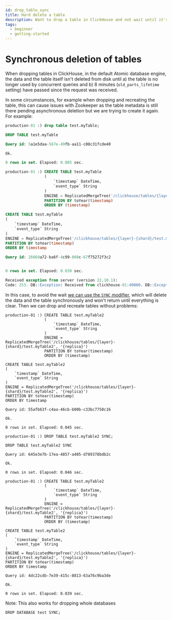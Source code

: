 ```yaml
---
id: drop_table_sync
title: Hard delete a table
description: Want to drop a table in ClickHouse and not wait until it's deleted asynchronously?
tags:
  - beginner
  - getting-started
---
```


# Synchronous deletion of tables

When dropping tables in ClickHouse, in the default Atomic database engine, the data and the table itself isn't deleted from disk until a) the table is no longer used by concurrent queries and b) 8 minutes (`old_parts_lifetime` setting) have passed since the request was received.

In some circumstances, for example when dropping and recreating the table, this can cause issues with Zookeeper as the table metadata is still there pending asynchronous deletion but we are trying to create it again. For example:

```sql Dropping a replicated table and recreating it again immediately will lead to Zookeeper errors
production-01 :) drop table test.myTable;

DROP TABLE test.myTable

Query id: 5a1e5daa-567e-49fb-aa11-c08c31fcde40

Ok.

0 rows in set. Elapsed: 0.005 sec. 

production-01 :) CREATE TABLE test.myTable
                 (
                     `timestamp` DateTime,
                     `event_type` String
                 )
                 ENGINE = ReplicatedMergeTree('/clickhouse/tables/{layer}-{shard}/test.myTable', '{replica}')
                 PARTITION BY toYear(timestamp)
                 ORDER BY (timestamp)

CREATE TABLE test.myTable
(
    `timestamp` DateTime,
    `event_type` String
)
ENGINE = ReplicatedMergeTree('/clickhouse/tables/{layer}-{shard}/test.myTable', '{replica}')
PARTITION BY toYear(timestamp)
ORDER BY timestamp

Query id: 26669a72-ba6f-4c99-860c-67f75272f3c2


0 rows in set. Elapsed: 0.030 sec. 

Received exception from server (version 22.10.1):
Code: 253. DB::Exception: Received from clickhouse-01:49000. DB::Exception: Replica /clickhouse/tables/01-01/test.myTable/replicas/clickhouse-01 already exists. (REPLICA_IS_ALREADY_EXIST)
```

In this case, to avoid the wait [we can use the `SYNC` modifier](https://clickhouse.com/docs/en/sql-reference/statements/drop/#drop-table), which will delete the data and the table synchronously and won't return until everything is clear. Then we can drop and recreate tables without problems:

```
production-01 :) CREATE TABLE test.myTable2
                 (
                     `timestamp` DateTime,
                     `event_type` String
                 )
                 ENGINE = ReplicatedMergeTree('/clickhouse/tables/{layer}-{shard}/test.myTable2', '{replica}')
                 PARTITION BY toYear(timestamp)
                 ORDER BY (timestamp)

CREATE TABLE test.myTable2
(
    `timestamp` DateTime,
    `event_type` String
)
ENGINE = ReplicatedMergeTree('/clickhouse/tables/{layer}-{shard}/test.myTable2', '{replica}')
PARTITION BY toYear(timestamp)
ORDER BY timestamp

Query id: 55afb63f-c4aa-46cb-b00b-c33bc7750c16

Ok.

0 rows in set. Elapsed: 0.045 sec. 

production-01 :) DROP TABLE test.myTable2 SYNC;

DROP TABLE test.myTable2 SYNC

Query id: 645e3e7b-17ea-4857-a405-d789378bdb2c

Ok.

0 rows in set. Elapsed: 0.046 sec. 

production-01 :) CREATE TABLE test.myTable2
                 (
                     `timestamp` DateTime,
                     `event_type` String
                 )
                 ENGINE = ReplicatedMergeTree('/clickhouse/tables/{layer}-{shard}/test.myTable2', '{replica}')
                 PARTITION BY toYear(timestamp)
                 ORDER BY (timestamp)

CREATE TABLE test.myTable2
(
    `timestamp` DateTime,
    `event_type` String
)
ENGINE = ReplicatedMergeTree('/clickhouse/tables/{layer}-{shard}/test.myTable2', '{replica}')
PARTITION BY toYear(timestamp)
ORDER BY timestamp

Query id: 4dc22cdb-7e39-415c-8813-63a76c9ba3de

Ok.

0 rows in set. Elapsed: 0.039 sec.
```


Note: This also works for dropping whole databases
```bash Drop database
DROP DATABASE test SYNC;
```
